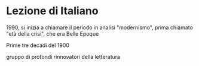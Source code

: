 # Lezione di Italiano

1990, si inizia a chiamare il periodo in analisi "modernismo", prima chiamato "età della crisi", che era Belle Epoque

Prime tre decadi del 1900

gruppo di profondi rinnovatori della letteratura

 
<!--stackedit_data:
eyJoaXN0b3J5IjpbLTEyNzQyNjQwMDQsODcwNjQzNzQwLDE5MT
Y1NTMzNjBdfQ==
-->